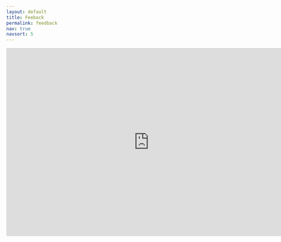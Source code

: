```yaml
---
layout: default
title: Feeback
permalink: feedback
nav: true
navsort: 5
---
```


<iframe src="https://docs.google.com/forms/d/e/1FAIpQLSemlc8qLLBesfuYQn7L9duHhiy_3NPEtqzcoUXUatwiSweElw/viewform?embedded=true"
	width="760" height="500" frameborder="0" marginheight="0" marginwidth="0">
	Loading...
	</iframe>

